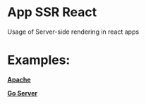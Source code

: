 # App SSR React

Usage of Server-side rendering in react apps

# Examples:

[**Apache**](https://github.com/BrunoBeltreGuzman/ssr_react/tree/master/src/apache)

[**Go Server**](https://github.com/BrunoBeltreGuzman/ssr_react/tree/master/src/go)
